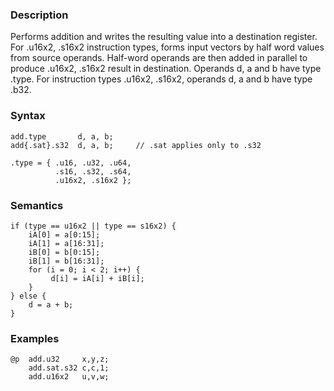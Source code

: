 ### Description

Performs addition and writes the resulting value into a destination register.
For .u16x2, .s16x2 instruction types, forms input vectors by half word values from source
operands. Half-word operands are then added in parallel to produce .u16x2, .s16x2 result in
destination.
Operands d, a and b have type .type. For instruction types .u16x2, .s16x2,
operands d, a and b have type .b32.

### Syntax

```
add.type       d, a, b;
add{.sat}.s32  d, a, b;     // .sat applies only to .s32

.type = { .u16, .u32, .u64,
          .s16, .s32, .s64,
          .u16x2, .s16x2 };
```

### Semantics

```
if (type == u16x2 || type == s16x2) {
    iA[0] = a[0:15];
    iA[1] = a[16:31];
    iB[0] = b[0:15];
    iB[1] = b[16:31];
    for (i = 0; i < 2; i++) {
         d[i] = iA[i] + iB[i];
    }
} else {
    d = a + b;
}
```

### Examples

```
@p  add.u32     x,y,z;
    add.sat.s32 c,c,1;
    add.u16x2   u,v,w;
```

